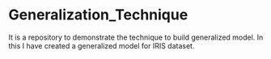 # Generalization_Technique
It is a repository to demonstrate the technique to build generalized model. In this I have created a generalized model for IRIS dataset.
